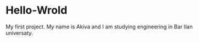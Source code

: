 # Hello-Wrold
My first project.
My name is Akiva and I am studying engineering in Bar Ilan universaty.

